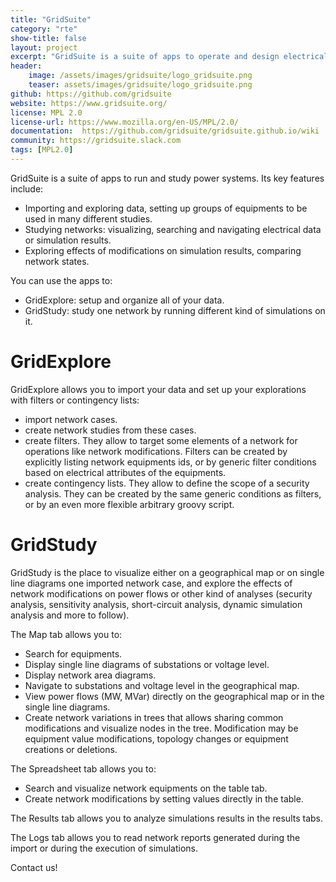 ```yaml
---
title: "GridSuite"
category: "rte"
show-title: false
layout: project
excerpt: "GridSuite is a suite of apps to operate and design electrical grids."
header:
    image: /assets/images/gridsuite/logo_gridsuite.png
    teaser: assets/images/gridsuite/logo_gridsuite.png
github: https://github.com/gridsuite
website: https://www.gridsuite.org/
license: MPL 2.0
license-url: https://www.mozilla.org/en-US/MPL/2.0/
documentation:  https://github.com/gridsuite/gridsuite.github.io/wiki
community: https://gridsuite.slack.com
tags: [MPL2.0]
---
```


GridSuite is a suite of apps to run and study power systems. Its key features include:

- Importing and exploring data, setting up groups of equipments to be used in many different studies.
- Studying networks: visualizing, searching and navigating electrical data or simulation results.
- Exploring effects of modifications on simulation results, comparing network states.

You can use the apps to:
- GridExplore: setup and organize all of your data.
- GridStudy: study one network by running different kind of simulations on it.

# GridExplore
GridExplore allows you to import your data and set up your explorations with filters or contingency lists:

 - import network cases.
 - create network studies from these cases.
 - create filters. They allow to target some elements of a network for operations like network modifications. Filters can be created by explicitly listing network equipments ids, or by generic filter conditions based on electrical attributes of the equipments.
 - create contingency lists. They allow to define the scope of a security analysis. They can be created by the same generic conditions as filters, or by an even more flexible arbitrary groovy script.

# GridStudy
GridStudy is the place to visualize either on a geographical map or on single line diagrams one imported network case, and explore the effects of network modifications on power flows or other kind of analyses (security analysis, sensitivity analysis, short-circuit analysis, dynamic simulation analysis and more to follow).

The Map tab allows you to:
 - Search for equipments.
 - Display single line diagrams of substations or voltage level.
 - Display network area diagrams.
 - Navigate to substations and voltage level in the geographical map.
 - View power flows (MW, MVar) directly on the geographical map or in the single line diagrams.
 - Create network variations in trees that allows sharing common modifications and visualize nodes in the tree. Modification may be equipment value modifications, topology changes or equipment creations or deletions. 

The Spreadsheet tab allows you to:
 - Search and visualize network equipments on the table tab.
 - Create network modifications by setting values directly in the table.

The Results tab allows you to analyze simulations results in the results tabs.

The Logs tab allows you to read network reports generated during the import or during the execution of simulations.

Contact us!
